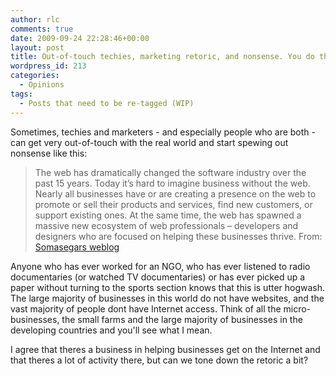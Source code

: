 ```yaml
---
author: rlc
comments: true
date: 2009-09-24 22:28:46+00:00
layout: post
title: Out-of-touch techies, marketing retoric, and nonsense. You do the math.
wordpress_id: 213
categories:
  - Opinions
tags:
  - Posts that need to be re-tagged (WIP)
---
```


Sometimes, techies and marketers - and especially people who are both - can get very out-of-touch with the real world and start spewing out nonsense<!--more--> like this:

<blockquote>The web has dramatically changed the software industry over the past 15 years. Today it’s hard to imagine business without the web. Nearly all businesses have or are creating a presence on the web to promote or sell their products and services, find new customers, or support existing ones. At the same time, the web has spawned a massive new ecosystem of web professionals – developers and designers who are focused on helping these businesses thrive.  
From: <a href="http://blogs.msdn.com/somasegar/archive/2009/09/24/announcing-websitespark.aspx">Somasegars weblog</a></blockquote>

Anyone who has ever worked for an NGO, who has ever listened to radio documentaries (or watched TV documentaries) or has ever picked up a paper without turning to the sports section knows that this is utter hogwash. The large majority of businesses in this world do not have websites, and the vast majority of people dont have Internet access. Think of all the micro-businesses, the small farms and the large majority of businesses in the developing countries and you'll see what I mean.

I agree that theres a business in helping businesses get on the Internet and that theres a lot of activity there, but can we tone down the retoric a bit?
